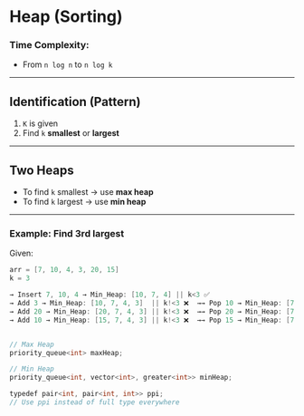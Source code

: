 # Heap (Sorting)

### Time Complexity:
- From `n log n` to `n log k`

---

## Identification (Pattern)
1. `K` is given
2. Find `k` **smallest** or **largest**

---

## Two Heaps
- To find `k` smallest → use **max heap**
- To find `k` largest → use **min heap**

---

### Example: Find 3rd largest

Given:
```java
arr = [7, 10, 4, 3, 20, 15]
k = 3

→ Insert 7, 10, 4 → Min_Heap: [10, 7, 4] || k<3 ✅
→ Add 3 → Min_Heap: [10, 7, 4, 3]  || k!<3 ❌  →→ Pop 10 → Min_Heap: [7, 4, 3]  || k<3 ✅
→ Add 20 → Min_Heap: [20, 7, 4, 3] || k!<3 ❌  →→ Pop 20 → Min_Heap: [7, 4, 3]  || k<3 ✅
→ Add 10 → Min_Heap: [15, 7, 4, 3] || k!<3 ❌  →→ Pop 15 → Min_Heap: [7, 4, 3]  || k<3 ✅ 


// Max Heap
priority_queue<int> maxHeap;

// Min Heap
priority_queue<int, vector<int>, greater<int>> minHeap;

typedef pair<int, pair<int, int>> ppi;
// Use ppi instead of full type everywhere
